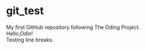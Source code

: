 # git_test
My first GitHub repository following The Oding Project.  
Hello,Odin!\
Testing line breaks.
